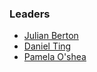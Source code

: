 ### Leaders

* [Julian Berton](mailto:julian.berton@owasp.org)
* [Daniel Ting](mailto:daniel.ting@owasp.org)
* [Pamela O'shea](https://twitter.com/pamoshea)

